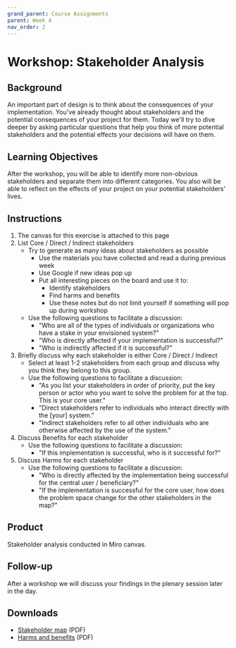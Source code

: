 ```yaml
---
grand_parent: Course Assignments
parent: Week 4
nav_order: 2
---
```


# Workshop: Stakeholder Analysis

## Background

An important part of design is to think about the consequences of your implementation. You've already thought about stakeholders and the potential consequences of your project for them. Today we'll try to dive deeper by asking particular questions that help you think of more potential stakeholders and the potential effects your decisions will have on them.

## Learning Objectives

After the workshop, you will be able to identify more non-obvious stakeholders and separate them into different categories. You also will be able to reflect on the effects of your project on your potential stakeholders' lives.

## Instructions

1.  The canvas for this exercise is attached to this page 
2.  List Core / Direct / Indirect stakeholders
    -   Try to generate as many ideas about stakeholders as possible
        -   Use the materials you have collected and read a during previous week
        -   Use Google if new ideas pop up
        -   Put all interesting pieces on the board and use it to: 
            -   Identify stakeholders
            -   Find harms and benefits
            -   Use these notes but do not limit yourself if something will pop up during workshop
    -   Use the following questions to facilitate a discussion:
        -   "Who are all of the types of individuals or organizations who have a stake in your envisioned system?"
        -   "Who is directly affected if your implementation is successful?"
        -   "Who is indirectly affected if it is successful?"
3.  Briefly discuss why each stakeholder is either Core / Direct / Indirect
    -   Select at least 1-2 stakeholders from each group and discuss why you think they belong to this group.
    -   Use the following questions to facilitate a discussion:
        -   "As you list your stakeholders in order of priority, put the key person or actor who you want to solve the problem for at the top. This is your core user."
        -   "Direct stakeholders refer to individuals who interact directly with the [your] system."
        -   "Indirect stakeholders refer to all other individuals who are otherwise affected by the use of the system."
4.  Discuss Benefits for each stakeholder
    -   Use the following questions to facilitate a discussion:
        -   "If this implementation is successful, who is it successful for?"
5.  Discuss Harms for each stakeholder
    -   Use the following questions to facilitate a discussion:
        -   "Who is directly affected by the implementation being successful for the central user / beneficiary?"
        -   "If the implementation is successful for the core user, how does the problem space change for the other stakeholders in the map?"

## Product

Stakeholder analysis conducted in Miro canvas. 

## Follow-up

After a workshop we will discuss your findings in the plenary session later in the day.

## Downloads

- [Stakeholder map](../../../downloads/stakeholder-map-v2.pdf) (PDF)
- [Harms and benefits](../../../downloads/benefits-harms-v2.pdf) (PDF)